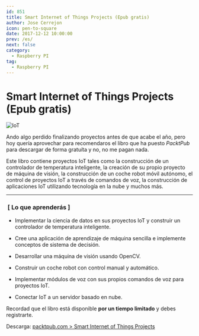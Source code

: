 ```yaml
---
id: 851
title: Smart Internet of Things Projects (Epub gratis)
author: Jose Cerrejon
icon: pen-to-square
date: 2017-12-12 10:00:00
prev: /es/
next: false
category:
  - Raspberry PI
tag:
  - Raspberry PI
---
```


# Smart Internet of Things Projects (Epub gratis)

![IoT](/images/2017/12/packpubiot.png)

Ando algo perdido finalizando proyectos antes de que acabe el año, pero hoy quería aprovechar para recomendaros el libro que ha puesto *PacktPub* para descargar de forma gratuíta y no, no me pagan nada.

Este libro contiene proyectos IoT tales como la construcción de un controlador de temperatura inteligente, la creación de su propio proyecto de máquina de visión, la construcción de un coche robot móvil autónomo, el control de proyectos IoT a través de comandos de voz, la construcción de aplicaciones IoT utilizando tecnología en la nube y muchos más.

- - -
###  [ Lo que aprenderás ]

* Implementar la ciencia de datos en sus proyectos IoT y construir un controlador de temperatura inteligente.

* Cree una aplicación de aprendizaje de máquina sencilla e implemente conceptos de sistema de decisión.

* Desarrollar una máquina de visión usando OpenCV.

* Construir un coche robot con control manual y automático.

* Implementar módulos de voz con sus propios comandos de voz para proyectos IoT.

* Conectar IoT a un servidor basado en nube.

Recordad que el libro está disponible **por un tiempo limitado** y debes registrarte.

Descarga: [packtpub.com > Smart Internet of Things Projects](https://www.packtpub.com/packt/offers/free-learning)